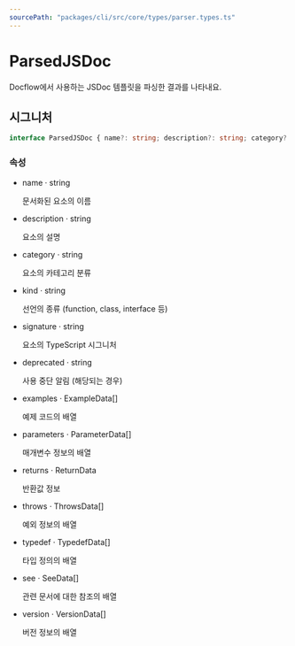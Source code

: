 ```yaml
---
sourcePath: "packages/cli/src/core/types/parser.types.ts"
---
```


# ParsedJSDoc

 
Docflow에서 사용하는 JSDoc 템플릿을 파싱한 결과를 나타내요.


## 시그니처

```typescript
interface ParsedJSDoc { name?: string; description?: string; category?: string; kind?: string; signature?: string; deprecated?: string; examples?: ExampleData[]; parameters?: ParameterData[]; returns?: ReturnData; throws?: ThrowsData[]; typedef?: TypedefData[]; see?: SeeData[]; version?: VersionData[] }
```

### 속성

<ul class="post-parameters-ul">
  <li class="post-parameters-li post-parameters-li-root">
    <span class="post-parameters--name">name</span> · <span class="post-parameters--type">string</span>
    <br/>
    <p class="post-parameters--description">문서화된 요소의 이름</p>
  </li>
  <li class="post-parameters-li post-parameters-li-root">
    <span class="post-parameters--name">description</span> · <span class="post-parameters--type">string</span>
    <br/>
    <p class="post-parameters--description">요소의 설명</p>
  </li>
  <li class="post-parameters-li post-parameters-li-root">
    <span class="post-parameters--name">category</span> · <span class="post-parameters--type">string</span>
    <br/>
    <p class="post-parameters--description">요소의 카테고리 분류</p>
  </li>
  <li class="post-parameters-li post-parameters-li-root">
    <span class="post-parameters--name">kind</span> · <span class="post-parameters--type">string</span>
    <br/>
    <p class="post-parameters--description">선언의 종류 (function, class, interface 등)</p>
  </li>
  <li class="post-parameters-li post-parameters-li-root">
    <span class="post-parameters--name">signature</span> · <span class="post-parameters--type">string</span>
    <br/>
    <p class="post-parameters--description">요소의 TypeScript 시그니처</p>
  </li>
  <li class="post-parameters-li post-parameters-li-root">
    <span class="post-parameters--name">deprecated</span> · <span class="post-parameters--type">string</span>
    <br/>
    <p class="post-parameters--description">사용 중단 알림 (해당되는 경우)</p>
  </li>
  <li class="post-parameters-li post-parameters-li-root">
    <span class="post-parameters--name">examples</span> · <span class="post-parameters--type">ExampleData[]</span>
    <br/>
    <p class="post-parameters--description">예제 코드의 배열</p>
  </li>
  <li class="post-parameters-li post-parameters-li-root">
    <span class="post-parameters--name">parameters</span> · <span class="post-parameters--type">ParameterData[]</span>
    <br/>
    <p class="post-parameters--description">매개변수 정보의 배열</p>
  </li>
  <li class="post-parameters-li post-parameters-li-root">
    <span class="post-parameters--name">returns</span> · <span class="post-parameters--type">ReturnData</span>
    <br/>
    <p class="post-parameters--description">반환값 정보</p>
  </li>
  <li class="post-parameters-li post-parameters-li-root">
    <span class="post-parameters--name">throws</span> · <span class="post-parameters--type">ThrowsData[]</span>
    <br/>
    <p class="post-parameters--description">예외 정보의 배열</p>
  </li>
  <li class="post-parameters-li post-parameters-li-root">
    <span class="post-parameters--name">typedef</span> · <span class="post-parameters--type">TypedefData[]</span>
    <br/>
    <p class="post-parameters--description">타입 정의의 배열</p>
  </li>
  <li class="post-parameters-li post-parameters-li-root">
    <span class="post-parameters--name">see</span> · <span class="post-parameters--type">SeeData[]</span>
    <br/>
    <p class="post-parameters--description">관련 문서에 대한 참조의 배열</p>
  </li>
  <li class="post-parameters-li post-parameters-li-root">
    <span class="post-parameters--name">version</span> · <span class="post-parameters--type">VersionData[]</span>
    <br/>
    <p class="post-parameters--description">버전 정보의 배열</p>
  </li>
</ul>
